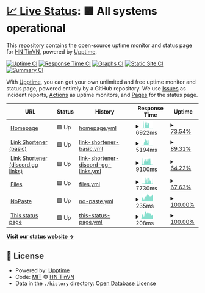 # [📈 Live Status](https://status.tinvn.eu.org): <!--live status--> **🟩 All systems operational**

This repository contains the open-source uptime monitor and status page for [HN TinVN](tinvn.eu.org), powered by [Upptime](https://github.com/upptime/upptime).

[![Uptime CI](https://github.com/hnguyen1910/status/workflows/Uptime%20CI/badge.svg)](https://github.com/hnguyen1910/status/actions?query=workflow%3A%22Uptime+CI%22)
[![Response Time CI](https://github.com/hnguyen1910/status/workflows/Response%20Time%20CI/badge.svg)](https://github.com/hnguyen1910/status/actions?query=workflow%3A%22Response+Time+CI%22)
[![Graphs CI](https://github.com/hnguyen1910/status/workflows/Graphs%20CI/badge.svg)](https://github.com/hnguyen1910/status/actions?query=workflow%3A%22Graphs+CI%22)
[![Static Site CI](https://github.com/hnguyen1910/status/workflows/Static%20Site%20CI/badge.svg)](https://github.com/hnguyen1910/status/actions?query=workflow%3A%22Static+Site+CI%22)
[![Summary CI](https://github.com/hnguyen1910/status/workflows/Summary%20CI/badge.svg)](https://github.com/hnguyen1910/status/actions?query=workflow%3A%22Summary+CI%22)

With [Upptime](https://upptime.js.org), you can get your own unlimited and free uptime monitor and status page, powered entirely by a GitHub repository. We use [Issues](https://github.com/hnguyen1910/status/issues) as incident reports, [Actions](https://github.com/hnguyen1910/status/actions) as uptime monitors, and [Pages](https://status.tinvn.eu.org) for the status page.

<!--start: status pages-->
<!-- This summary is generated by Upptime (https://github.com/upptime/upptime) -->
<!-- Do not edit this manually, your changes will be overwritten -->
<!-- prettier-ignore -->
| URL | Status | History | Response Time | Uptime |
| --- | ------ | ------- | ------------- | ------ |
| <img alt="" src="https://icons.duckduckgo.com/ip3/tinvn.eu.org.ico" height="13"> [Homepage](https://tinvn.eu.org) | 🟩 Up | [homepage.yml](https://github.com/hnguyen1910/status/commits/HEAD/history/homepage.yml) | <details><summary><img alt="Response time graph" src="./graphs/homepage/response-time-week.png" height="20"> 6922ms</summary><br><a href="https://status.tinvn.eu.org/history/homepage"><img alt="Response time 5734" src="https://img.shields.io/endpoint?url=https%3A%2F%2Fraw.githubusercontent.com%2Fhnguyen1910%2Fstatus%2FHEAD%2Fapi%2Fhomepage%2Fresponse-time.json"></a><br><a href="https://status.tinvn.eu.org/history/homepage"><img alt="24-hour response time 1000" src="https://img.shields.io/endpoint?url=https%3A%2F%2Fraw.githubusercontent.com%2Fhnguyen1910%2Fstatus%2FHEAD%2Fapi%2Fhomepage%2Fresponse-time-day.json"></a><br><a href="https://status.tinvn.eu.org/history/homepage"><img alt="7-day response time 6922" src="https://img.shields.io/endpoint?url=https%3A%2F%2Fraw.githubusercontent.com%2Fhnguyen1910%2Fstatus%2FHEAD%2Fapi%2Fhomepage%2Fresponse-time-week.json"></a><br><a href="https://status.tinvn.eu.org/history/homepage"><img alt="30-day response time 5734" src="https://img.shields.io/endpoint?url=https%3A%2F%2Fraw.githubusercontent.com%2Fhnguyen1910%2Fstatus%2FHEAD%2Fapi%2Fhomepage%2Fresponse-time-month.json"></a><br><a href="https://status.tinvn.eu.org/history/homepage"><img alt="1-year response time 5734" src="https://img.shields.io/endpoint?url=https%3A%2F%2Fraw.githubusercontent.com%2Fhnguyen1910%2Fstatus%2FHEAD%2Fapi%2Fhomepage%2Fresponse-time-year.json"></a></details> | <details><summary><a href="https://status.tinvn.eu.org/history/homepage">73.54%</a></summary><a href="https://status.tinvn.eu.org/history/homepage"><img alt="All-time uptime 79.44%" src="https://img.shields.io/endpoint?url=https%3A%2F%2Fraw.githubusercontent.com%2Fhnguyen1910%2Fstatus%2FHEAD%2Fapi%2Fhomepage%2Fuptime.json"></a><br><a href="https://status.tinvn.eu.org/history/homepage"><img alt="24-hour uptime 34.49%" src="https://img.shields.io/endpoint?url=https%3A%2F%2Fraw.githubusercontent.com%2Fhnguyen1910%2Fstatus%2FHEAD%2Fapi%2Fhomepage%2Fuptime-day.json"></a><br><a href="https://status.tinvn.eu.org/history/homepage"><img alt="7-day uptime 73.54%" src="https://img.shields.io/endpoint?url=https%3A%2F%2Fraw.githubusercontent.com%2Fhnguyen1910%2Fstatus%2FHEAD%2Fapi%2Fhomepage%2Fuptime-week.json"></a><br><a href="https://status.tinvn.eu.org/history/homepage"><img alt="30-day uptime 79.44%" src="https://img.shields.io/endpoint?url=https%3A%2F%2Fraw.githubusercontent.com%2Fhnguyen1910%2Fstatus%2FHEAD%2Fapi%2Fhomepage%2Fuptime-month.json"></a><br><a href="https://status.tinvn.eu.org/history/homepage"><img alt="1-year uptime 79.44%" src="https://img.shields.io/endpoint?url=https%3A%2F%2Fraw.githubusercontent.com%2Fhnguyen1910%2Fstatus%2FHEAD%2Fapi%2Fhomepage%2Fuptime-year.json"></a></details>
| <img alt="" src="https://icons.duckduckgo.com/ip3/r.tinvn.eu.org.ico" height="13"> [Link Shortener (basic)](https://r.tinvn.eu.org) | 🟩 Up | [link-shortener-basic.yml](https://github.com/hnguyen1910/status/commits/HEAD/history/link-shortener-basic.yml) | <details><summary><img alt="Response time graph" src="./graphs/link-shortener-basic/response-time-week.png" height="20"> 5194ms</summary><br><a href="https://status.tinvn.eu.org/history/link-shortener-basic"><img alt="Response time 4278" src="https://img.shields.io/endpoint?url=https%3A%2F%2Fraw.githubusercontent.com%2Fhnguyen1910%2Fstatus%2FHEAD%2Fapi%2Flink-shortener-basic%2Fresponse-time.json"></a><br><a href="https://status.tinvn.eu.org/history/link-shortener-basic"><img alt="24-hour response time 649" src="https://img.shields.io/endpoint?url=https%3A%2F%2Fraw.githubusercontent.com%2Fhnguyen1910%2Fstatus%2FHEAD%2Fapi%2Flink-shortener-basic%2Fresponse-time-day.json"></a><br><a href="https://status.tinvn.eu.org/history/link-shortener-basic"><img alt="7-day response time 5194" src="https://img.shields.io/endpoint?url=https%3A%2F%2Fraw.githubusercontent.com%2Fhnguyen1910%2Fstatus%2FHEAD%2Fapi%2Flink-shortener-basic%2Fresponse-time-week.json"></a><br><a href="https://status.tinvn.eu.org/history/link-shortener-basic"><img alt="30-day response time 4278" src="https://img.shields.io/endpoint?url=https%3A%2F%2Fraw.githubusercontent.com%2Fhnguyen1910%2Fstatus%2FHEAD%2Fapi%2Flink-shortener-basic%2Fresponse-time-month.json"></a><br><a href="https://status.tinvn.eu.org/history/link-shortener-basic"><img alt="1-year response time 4278" src="https://img.shields.io/endpoint?url=https%3A%2F%2Fraw.githubusercontent.com%2Fhnguyen1910%2Fstatus%2FHEAD%2Fapi%2Flink-shortener-basic%2Fresponse-time-year.json"></a></details> | <details><summary><a href="https://status.tinvn.eu.org/history/link-shortener-basic">89.31%</a></summary><a href="https://status.tinvn.eu.org/history/link-shortener-basic"><img alt="All-time uptime 91.67%" src="https://img.shields.io/endpoint?url=https%3A%2F%2Fraw.githubusercontent.com%2Fhnguyen1910%2Fstatus%2FHEAD%2Fapi%2Flink-shortener-basic%2Fuptime.json"></a><br><a href="https://status.tinvn.eu.org/history/link-shortener-basic"><img alt="24-hour uptime 66.64%" src="https://img.shields.io/endpoint?url=https%3A%2F%2Fraw.githubusercontent.com%2Fhnguyen1910%2Fstatus%2FHEAD%2Fapi%2Flink-shortener-basic%2Fuptime-day.json"></a><br><a href="https://status.tinvn.eu.org/history/link-shortener-basic"><img alt="7-day uptime 89.31%" src="https://img.shields.io/endpoint?url=https%3A%2F%2Fraw.githubusercontent.com%2Fhnguyen1910%2Fstatus%2FHEAD%2Fapi%2Flink-shortener-basic%2Fuptime-week.json"></a><br><a href="https://status.tinvn.eu.org/history/link-shortener-basic"><img alt="30-day uptime 91.67%" src="https://img.shields.io/endpoint?url=https%3A%2F%2Fraw.githubusercontent.com%2Fhnguyen1910%2Fstatus%2FHEAD%2Fapi%2Flink-shortener-basic%2Fuptime-month.json"></a><br><a href="https://status.tinvn.eu.org/history/link-shortener-basic"><img alt="1-year uptime 91.67%" src="https://img.shields.io/endpoint?url=https%3A%2F%2Fraw.githubusercontent.com%2Fhnguyen1910%2Fstatus%2FHEAD%2Fapi%2Flink-shortener-basic%2Fuptime-year.json"></a></details>
| <img alt="" src="https://icons.duckduckgo.com/ip3/d.tinvn.eu.org.ico" height="13"> [Link Shortener (discord.gg links)](https://d.tinvn.eu.org) | 🟩 Up | [link-shortener-discord-gg-links.yml](https://github.com/hnguyen1910/status/commits/HEAD/history/link-shortener-discord-gg-links.yml) | <details><summary><img alt="Response time graph" src="./graphs/link-shortener-discord-gg-links/response-time-week.png" height="20"> 9100ms</summary><br><a href="https://status.tinvn.eu.org/history/link-shortener-discord-gg-links"><img alt="Response time 7869" src="https://img.shields.io/endpoint?url=https%3A%2F%2Fraw.githubusercontent.com%2Fhnguyen1910%2Fstatus%2FHEAD%2Fapi%2Flink-shortener-discord-gg-links%2Fresponse-time.json"></a><br><a href="https://status.tinvn.eu.org/history/link-shortener-discord-gg-links"><img alt="24-hour response time 1682" src="https://img.shields.io/endpoint?url=https%3A%2F%2Fraw.githubusercontent.com%2Fhnguyen1910%2Fstatus%2FHEAD%2Fapi%2Flink-shortener-discord-gg-links%2Fresponse-time-day.json"></a><br><a href="https://status.tinvn.eu.org/history/link-shortener-discord-gg-links"><img alt="7-day response time 9100" src="https://img.shields.io/endpoint?url=https%3A%2F%2Fraw.githubusercontent.com%2Fhnguyen1910%2Fstatus%2FHEAD%2Fapi%2Flink-shortener-discord-gg-links%2Fresponse-time-week.json"></a><br><a href="https://status.tinvn.eu.org/history/link-shortener-discord-gg-links"><img alt="30-day response time 7869" src="https://img.shields.io/endpoint?url=https%3A%2F%2Fraw.githubusercontent.com%2Fhnguyen1910%2Fstatus%2FHEAD%2Fapi%2Flink-shortener-discord-gg-links%2Fresponse-time-month.json"></a><br><a href="https://status.tinvn.eu.org/history/link-shortener-discord-gg-links"><img alt="1-year response time 7869" src="https://img.shields.io/endpoint?url=https%3A%2F%2Fraw.githubusercontent.com%2Fhnguyen1910%2Fstatus%2FHEAD%2Fapi%2Flink-shortener-discord-gg-links%2Fresponse-time-year.json"></a></details> | <details><summary><a href="https://status.tinvn.eu.org/history/link-shortener-discord-gg-links">64.22%</a></summary><a href="https://status.tinvn.eu.org/history/link-shortener-discord-gg-links"><img alt="All-time uptime 72.21%" src="https://img.shields.io/endpoint?url=https%3A%2F%2Fraw.githubusercontent.com%2Fhnguyen1910%2Fstatus%2FHEAD%2Fapi%2Flink-shortener-discord-gg-links%2Fuptime.json"></a><br><a href="https://status.tinvn.eu.org/history/link-shortener-discord-gg-links"><img alt="24-hour uptime 34.52%" src="https://img.shields.io/endpoint?url=https%3A%2F%2Fraw.githubusercontent.com%2Fhnguyen1910%2Fstatus%2FHEAD%2Fapi%2Flink-shortener-discord-gg-links%2Fuptime-day.json"></a><br><a href="https://status.tinvn.eu.org/history/link-shortener-discord-gg-links"><img alt="7-day uptime 64.22%" src="https://img.shields.io/endpoint?url=https%3A%2F%2Fraw.githubusercontent.com%2Fhnguyen1910%2Fstatus%2FHEAD%2Fapi%2Flink-shortener-discord-gg-links%2Fuptime-week.json"></a><br><a href="https://status.tinvn.eu.org/history/link-shortener-discord-gg-links"><img alt="30-day uptime 72.21%" src="https://img.shields.io/endpoint?url=https%3A%2F%2Fraw.githubusercontent.com%2Fhnguyen1910%2Fstatus%2FHEAD%2Fapi%2Flink-shortener-discord-gg-links%2Fuptime-month.json"></a><br><a href="https://status.tinvn.eu.org/history/link-shortener-discord-gg-links"><img alt="1-year uptime 72.21%" src="https://img.shields.io/endpoint?url=https%3A%2F%2Fraw.githubusercontent.com%2Fhnguyen1910%2Fstatus%2FHEAD%2Fapi%2Flink-shortener-discord-gg-links%2Fuptime-year.json"></a></details>
| <img alt="" src="https://icons.duckduckgo.com/ip3/fs.tinvn.eu.org.ico" height="13"> [Files](https://fs.tinvn.eu.org) | 🟩 Up | [files.yml](https://github.com/hnguyen1910/status/commits/HEAD/history/files.yml) | <details><summary><img alt="Response time graph" src="./graphs/files/response-time-week.png" height="20"> 7730ms</summary><br><a href="https://status.tinvn.eu.org/history/files"><img alt="Response time 6329" src="https://img.shields.io/endpoint?url=https%3A%2F%2Fraw.githubusercontent.com%2Fhnguyen1910%2Fstatus%2FHEAD%2Fapi%2Ffiles%2Fresponse-time.json"></a><br><a href="https://status.tinvn.eu.org/history/files"><img alt="24-hour response time 2995" src="https://img.shields.io/endpoint?url=https%3A%2F%2Fraw.githubusercontent.com%2Fhnguyen1910%2Fstatus%2FHEAD%2Fapi%2Ffiles%2Fresponse-time-day.json"></a><br><a href="https://status.tinvn.eu.org/history/files"><img alt="7-day response time 7730" src="https://img.shields.io/endpoint?url=https%3A%2F%2Fraw.githubusercontent.com%2Fhnguyen1910%2Fstatus%2FHEAD%2Fapi%2Ffiles%2Fresponse-time-week.json"></a><br><a href="https://status.tinvn.eu.org/history/files"><img alt="30-day response time 6329" src="https://img.shields.io/endpoint?url=https%3A%2F%2Fraw.githubusercontent.com%2Fhnguyen1910%2Fstatus%2FHEAD%2Fapi%2Ffiles%2Fresponse-time-month.json"></a><br><a href="https://status.tinvn.eu.org/history/files"><img alt="1-year response time 6329" src="https://img.shields.io/endpoint?url=https%3A%2F%2Fraw.githubusercontent.com%2Fhnguyen1910%2Fstatus%2FHEAD%2Fapi%2Ffiles%2Fresponse-time-year.json"></a></details> | <details><summary><a href="https://status.tinvn.eu.org/history/files">67.63%</a></summary><a href="https://status.tinvn.eu.org/history/files"><img alt="All-time uptime 74.85%" src="https://img.shields.io/endpoint?url=https%3A%2F%2Fraw.githubusercontent.com%2Fhnguyen1910%2Fstatus%2FHEAD%2Fapi%2Ffiles%2Fuptime.json"></a><br><a href="https://status.tinvn.eu.org/history/files"><img alt="24-hour uptime 19.97%" src="https://img.shields.io/endpoint?url=https%3A%2F%2Fraw.githubusercontent.com%2Fhnguyen1910%2Fstatus%2FHEAD%2Fapi%2Ffiles%2Fuptime-day.json"></a><br><a href="https://status.tinvn.eu.org/history/files"><img alt="7-day uptime 67.63%" src="https://img.shields.io/endpoint?url=https%3A%2F%2Fraw.githubusercontent.com%2Fhnguyen1910%2Fstatus%2FHEAD%2Fapi%2Ffiles%2Fuptime-week.json"></a><br><a href="https://status.tinvn.eu.org/history/files"><img alt="30-day uptime 74.85%" src="https://img.shields.io/endpoint?url=https%3A%2F%2Fraw.githubusercontent.com%2Fhnguyen1910%2Fstatus%2FHEAD%2Fapi%2Ffiles%2Fuptime-month.json"></a><br><a href="https://status.tinvn.eu.org/history/files"><img alt="1-year uptime 74.85%" src="https://img.shields.io/endpoint?url=https%3A%2F%2Fraw.githubusercontent.com%2Fhnguyen1910%2Fstatus%2FHEAD%2Fapi%2Ffiles%2Fuptime-year.json"></a></details>
| <img alt="" src="https://icons.duckduckgo.com/ip3/nopaste.tinvn.eu.org.ico" height="13"> [NoPaste](https://nopaste.tinvn.eu.org) | 🟩 Up | [no-paste.yml](https://github.com/hnguyen1910/status/commits/HEAD/history/no-paste.yml) | <details><summary><img alt="Response time graph" src="./graphs/no-paste/response-time-week.png" height="20"> 235ms</summary><br><a href="https://status.tinvn.eu.org/history/no-paste"><img alt="Response time 248" src="https://img.shields.io/endpoint?url=https%3A%2F%2Fraw.githubusercontent.com%2Fhnguyen1910%2Fstatus%2FHEAD%2Fapi%2Fno-paste%2Fresponse-time.json"></a><br><a href="https://status.tinvn.eu.org/history/no-paste"><img alt="24-hour response time 332" src="https://img.shields.io/endpoint?url=https%3A%2F%2Fraw.githubusercontent.com%2Fhnguyen1910%2Fstatus%2FHEAD%2Fapi%2Fno-paste%2Fresponse-time-day.json"></a><br><a href="https://status.tinvn.eu.org/history/no-paste"><img alt="7-day response time 235" src="https://img.shields.io/endpoint?url=https%3A%2F%2Fraw.githubusercontent.com%2Fhnguyen1910%2Fstatus%2FHEAD%2Fapi%2Fno-paste%2Fresponse-time-week.json"></a><br><a href="https://status.tinvn.eu.org/history/no-paste"><img alt="30-day response time 248" src="https://img.shields.io/endpoint?url=https%3A%2F%2Fraw.githubusercontent.com%2Fhnguyen1910%2Fstatus%2FHEAD%2Fapi%2Fno-paste%2Fresponse-time-month.json"></a><br><a href="https://status.tinvn.eu.org/history/no-paste"><img alt="1-year response time 248" src="https://img.shields.io/endpoint?url=https%3A%2F%2Fraw.githubusercontent.com%2Fhnguyen1910%2Fstatus%2FHEAD%2Fapi%2Fno-paste%2Fresponse-time-year.json"></a></details> | <details><summary><a href="https://status.tinvn.eu.org/history/no-paste">100.00%</a></summary><a href="https://status.tinvn.eu.org/history/no-paste"><img alt="All-time uptime 99.96%" src="https://img.shields.io/endpoint?url=https%3A%2F%2Fraw.githubusercontent.com%2Fhnguyen1910%2Fstatus%2FHEAD%2Fapi%2Fno-paste%2Fuptime.json"></a><br><a href="https://status.tinvn.eu.org/history/no-paste"><img alt="24-hour uptime 100.00%" src="https://img.shields.io/endpoint?url=https%3A%2F%2Fraw.githubusercontent.com%2Fhnguyen1910%2Fstatus%2FHEAD%2Fapi%2Fno-paste%2Fuptime-day.json"></a><br><a href="https://status.tinvn.eu.org/history/no-paste"><img alt="7-day uptime 100.00%" src="https://img.shields.io/endpoint?url=https%3A%2F%2Fraw.githubusercontent.com%2Fhnguyen1910%2Fstatus%2FHEAD%2Fapi%2Fno-paste%2Fuptime-week.json"></a><br><a href="https://status.tinvn.eu.org/history/no-paste"><img alt="30-day uptime 99.96%" src="https://img.shields.io/endpoint?url=https%3A%2F%2Fraw.githubusercontent.com%2Fhnguyen1910%2Fstatus%2FHEAD%2Fapi%2Fno-paste%2Fuptime-month.json"></a><br><a href="https://status.tinvn.eu.org/history/no-paste"><img alt="1-year uptime 99.96%" src="https://img.shields.io/endpoint?url=https%3A%2F%2Fraw.githubusercontent.com%2Fhnguyen1910%2Fstatus%2FHEAD%2Fapi%2Fno-paste%2Fuptime-year.json"></a></details>
| <img alt="" src="https://icons.duckduckgo.com/ip3/status.tinvn.eu.org.ico" height="13"> [This status page](https://status.tinvn.eu.org) | 🟩 Up | [this-status-page.yml](https://github.com/hnguyen1910/status/commits/HEAD/history/this-status-page.yml) | <details><summary><img alt="Response time graph" src="./graphs/this-status-page/response-time-week.png" height="20"> 208ms</summary><br><a href="https://status.tinvn.eu.org/history/this-status-page"><img alt="Response time 223" src="https://img.shields.io/endpoint?url=https%3A%2F%2Fraw.githubusercontent.com%2Fhnguyen1910%2Fstatus%2FHEAD%2Fapi%2Fthis-status-page%2Fresponse-time.json"></a><br><a href="https://status.tinvn.eu.org/history/this-status-page"><img alt="24-hour response time 183" src="https://img.shields.io/endpoint?url=https%3A%2F%2Fraw.githubusercontent.com%2Fhnguyen1910%2Fstatus%2FHEAD%2Fapi%2Fthis-status-page%2Fresponse-time-day.json"></a><br><a href="https://status.tinvn.eu.org/history/this-status-page"><img alt="7-day response time 208" src="https://img.shields.io/endpoint?url=https%3A%2F%2Fraw.githubusercontent.com%2Fhnguyen1910%2Fstatus%2FHEAD%2Fapi%2Fthis-status-page%2Fresponse-time-week.json"></a><br><a href="https://status.tinvn.eu.org/history/this-status-page"><img alt="30-day response time 223" src="https://img.shields.io/endpoint?url=https%3A%2F%2Fraw.githubusercontent.com%2Fhnguyen1910%2Fstatus%2FHEAD%2Fapi%2Fthis-status-page%2Fresponse-time-month.json"></a><br><a href="https://status.tinvn.eu.org/history/this-status-page"><img alt="1-year response time 223" src="https://img.shields.io/endpoint?url=https%3A%2F%2Fraw.githubusercontent.com%2Fhnguyen1910%2Fstatus%2FHEAD%2Fapi%2Fthis-status-page%2Fresponse-time-year.json"></a></details> | <details><summary><a href="https://status.tinvn.eu.org/history/this-status-page">100.00%</a></summary><a href="https://status.tinvn.eu.org/history/this-status-page"><img alt="All-time uptime 99.95%" src="https://img.shields.io/endpoint?url=https%3A%2F%2Fraw.githubusercontent.com%2Fhnguyen1910%2Fstatus%2FHEAD%2Fapi%2Fthis-status-page%2Fuptime.json"></a><br><a href="https://status.tinvn.eu.org/history/this-status-page"><img alt="24-hour uptime 100.00%" src="https://img.shields.io/endpoint?url=https%3A%2F%2Fraw.githubusercontent.com%2Fhnguyen1910%2Fstatus%2FHEAD%2Fapi%2Fthis-status-page%2Fuptime-day.json"></a><br><a href="https://status.tinvn.eu.org/history/this-status-page"><img alt="7-day uptime 100.00%" src="https://img.shields.io/endpoint?url=https%3A%2F%2Fraw.githubusercontent.com%2Fhnguyen1910%2Fstatus%2FHEAD%2Fapi%2Fthis-status-page%2Fuptime-week.json"></a><br><a href="https://status.tinvn.eu.org/history/this-status-page"><img alt="30-day uptime 99.95%" src="https://img.shields.io/endpoint?url=https%3A%2F%2Fraw.githubusercontent.com%2Fhnguyen1910%2Fstatus%2FHEAD%2Fapi%2Fthis-status-page%2Fuptime-month.json"></a><br><a href="https://status.tinvn.eu.org/history/this-status-page"><img alt="1-year uptime 99.95%" src="https://img.shields.io/endpoint?url=https%3A%2F%2Fraw.githubusercontent.com%2Fhnguyen1910%2Fstatus%2FHEAD%2Fapi%2Fthis-status-page%2Fuptime-year.json"></a></details>

<!--end: status pages-->

[**Visit our status website →**](https://status.tinvn.eu.org)

## 📄 License

- Powered by: [Upptime](https://github.com/upptime/upptime)
- Code: [MIT](./LICENSE) © [HN TinVN](tinvn.eu.org)
- Data in the `./history` directory: [Open Database License](https://opendatacommons.org/licenses/odbl/1-0/)
